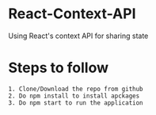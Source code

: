 # React-Context-API

Using React's context API for sharing state

# Steps to follow

`1. Clone/Download the repo from github`  
`2. Do npm install to install apckages`  
`3. Do npm start to run the application`
